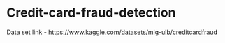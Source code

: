 # Credit-card-fraud-detection
Data set link - https://www.kaggle.com/datasets/mlg-ulb/creditcardfraud

